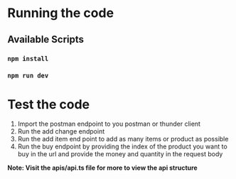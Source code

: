 # Running the code

## Available Scripts
### `npm install`
### `npm run dev`


# Test the code
1. Import the postman endpoint to you postman or thunder client
2. Run the add change endpoint
3. Run the add item end point to add as many items or product as possible
4. Run the buy endpoint by providing the index of the product you want to buy in the url and provide the money and quantity in the request body


**Note: Visit the apis/api.ts file for more to view the api structure**